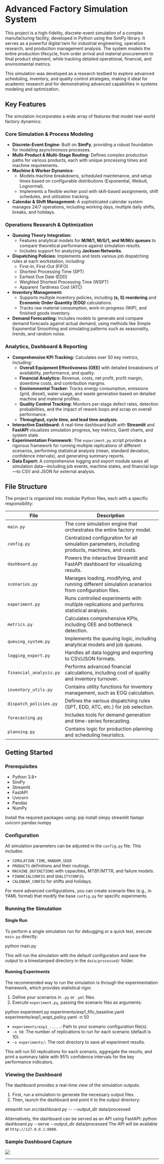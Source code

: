 # Advanced Factory Simulation System

This project is a high-fidelity, discrete-event simulation of a complex manufacturing facility, developed in Python using the SimPy library. It serves as a powerful digital twin for industrial engineering, operations research, and production management analysis. The system models the entire production lifecycle, from order arrival and material procurement to final product shipment, while tracking detailed operational, financial, and environmental metrics.

This simulation was developed as a research testbed to explore advanced scheduling, inventory, and quality control strategies, making it ideal for academic research and for demonstrating advanced capabilities in systems modeling and optimization.

## Key Features

The simulation incorporates a wide array of features that model real-world factory dynamics:

### Core Simulation & Process Modeling
*   **Discrete-Event Engine:** Built on **SimPy**, providing a robust foundation for modeling asynchronous processes.
*   **Multi-Product & Multi-Stage Routing:** Defines complex production paths for various products, each with unique processing times and machine requirements.
*   **Machine & Worker Dynamics:**
    *   Models machine breakdowns, scheduled maintenance, and setup times based on configurable distributions (Exponential, Weibull, Lognormal).
    *   Implements a flexible worker pool with skill-based assignments, shift schedules, and utilization tracking.
*   **Calendar & Shift Management:** A sophisticated calendar system manages 24/7 operations, including working days, multiple daily shifts, breaks, and holidays.

### Operations Research & Optimization
*   **Queuing Theory Integration:**
    *   Features analytical models for **M/M/1, M/G/1, and M/M/c queues** to compare theoretical performance against simulation results.
    *   Includes support for analyzing **Jackson Networks**.
*   **Dispatching Policies:** Implements and tests various job dispatching rules at each workstation, including:
    *   First-In, First-Out (FIFO)
    *   Shortest Processing Time (SPT)
    *   Earliest Due Date (EDD)
    *   Weighted Shortest Processing Time (WSPT)
    *   Apparent Tardiness Cost (ATC)
*   **Inventory Management:**
    *   Supports multiple inventory policies, including **(s, S) reordering** and **Economic Order Quantity (EOQ)** calculations.
    *   Tracks raw material consumption, work-in-progress (WIP), and finished goods inventory.
*   **Demand Forecasting:** Includes models to generate and compare demand forecasts against actual demand, using methods like Simple Exponential Smoothing and simulating patterns such as seasonality, trends, and random noise.

### Analytics, Dashboard & Reporting
*   **Comprehensive KPI Tracking:** Calculates over 50 key metrics, including:
    *   **Overall Equipment Effectiveness (OEE)** with detailed breakdowns of availability, performance, and quality.
    *   **Financial Analytics:** Revenue, costs, net profit, profit margin, downtime costs, and contribution margins.
    *   **Environmental Tracker:** Tracks energy consumption, emissions (grid, diesel), water usage, and waste generation based on detailed machine and material profiles.​
    *    **Quality Control Tracking:** Monitors per-stage defect rates, detection probabilities, and the impact of rework loops and scrap on overall performance.​
    *   **Throughput, cycle time, and lead time analysis.**
*   **Interactive Dashboard:** A real-time dashboard built with **Streamlit** and **FastAPI** visualizes simulation progress, key metrics, Gantt charts, and system state.
*   **Experimentation Framework:** The `experiment.py` script provides a rigorous framework for running multiple replications of different scenarios, performing statistical analysis (mean, standard deviation, confidence intervals), and generating summary reports.
*   **Data Export:** A comprehensive logging and export module saves all simulation data—including job events, machine states, and financial logs—to CSV and JSON for external analysis.

## File Structure

The project is organized into modular Python files, each with a specific responsibility:

| File                  | Description                                                                                             |
| --------------------- | ------------------------------------------------------------------------------------------------------- |
| `main.py`             | The core simulation engine that orchestrates the entire factory model.                               |
| `config.py`           | Centralized configuration for all simulation parameters, including products, machines, and costs.      |
| `dashboard.py`        | Powers the interactive Streamlit and FastAPI dashboard for visualizing results.                       |
| `scenarios.py`        | Manages loading, modifying, and running different simulation scenarios from configuration files.       |
| `experiment.py`       | Runs controlled experiments with multiple replications and performs statistical analysis.            |
| `metrics.py`          | Calculates comprehensive KPIs, including OEE and bottleneck detection.                                  |
| `queuing_system.py`   | Implements the queuing logic, including analytical models and job queues.                                 |
| `logging_export.py`   | Handles all data logging and exporting to CSV/JSON formats.                                           |
| `financial_analysis.py` | Performs advanced financial calculations, including cost of quality and inventory turnover.        |
| `inventory_utils.py`  | Contains utility functions for inventory management, such as EOQ calculation.                         |
| `dispatch_policies.py`| Defines the various dispatching rules (SPT, EDD, ATC, etc.) for job selection.                       |
| `forecasting.py`      | Includes tools for demand generation and time-series forecasting.                                    |
| `planning.py`         | Contains logic for production planning and scheduling heuristics.                                       |

## Getting Started

### Prerequisites
- Python 3.8+
- SimPy
- Streamlit
- FastAPI
- Uvicorn
- Pandas
- NumPy

Install the required packages using:
pip install simpy streamlit fastapi uvicorn pandas numpy


### Configuration
All simulation parameters can be adjusted in the `config.py` file. This includes:
*   `SIMULATION_TIME`, `RANDOM_SEED`
*   `PRODUCTS` definitions and their routings.
*   `MACHINE_DEFINITIONS` with capacities, MTBF/MTTR, and failure models.
*   `FINANCIALCONFIG` and `QUALITYCONFIG`.
*   `CALENDAR_CONFIG` for shifts and holidays.

For more advanced configurations, you can create scenario files (e.g., in YAML format) that modify the base `config.py` for specific experiments.

### Running the Simulation

#### Single Run
To perform a single simulation run for debugging or a quick test, execute `main.py` directly:

python main.py

This will run the simulation with the default configuration and save the output to a timestamped directory in the `data/processed/` folder.

#### Running Experiments
The recommended way to run the simulation is through the experimentation framework, which provides statistical rigor.
1.  Define your scenarios in `.py` or `.yml` files.
2.  Execute `experiment.py`, passing the scenario files as arguments:

python experiment.py experiments/exp1_fifo_baseline.yaml experiments/exp1_wspt_policy.yaml -n 50

*   `experiments/exp1_.....`: Path to your scenario configuration file(s).
*   `-n 50`: The number of replications to run for each scenario (default is 10).
*   `-o experiments/`: The root directory to save all experiment results.

This will run 50 replications for each scenario, aggregate the results, and print a summary table with 95% confidence intervals for the key performance indicators.

### Viewing the Dashboard
The dashboard provides a real-time view of the simulation outputs.
1.  First, run a simulation to generate the necessary output files.
2.  Then, launch the dashboard and point it to the output directory:

streamlit run src/dashboard.py -- --output_dir data/processed

Alternatively, the dashboard can be served as an API using FastAPI:
python dashboard.py --serve --output_dir data/processed
The API will be available at `http://127.0.0.1:8000`.

### Sample Dashboard Capture 
![](https://github.com/Anshul-Agr/factory-simulation/blob/main/Fact.gif)


---
